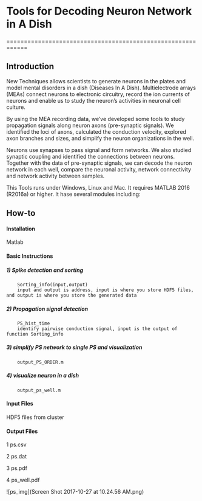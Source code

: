 # Tools for Decoding Neuron Network in A Dish
============================================================

Introduction
------------

New Techniques allows scientists to generate neurons in the plates and model mental disorders in a dish (Diseases In A Dish). Multielectrode arrays (MEAs) connect neurons to electronic circuitry, record the ion currents of neurons and enable us to study the neuron’s activities in neuronal cell culture.

By using the MEA recording data, we’ve developed some tools to study propagation signals along neuron axons (pre-synaptic signals). We identified the loci of axons, calculated the conduction velocity, explored axon branches and sizes, and simplify the neuron organizations in the well.

Neurons use synapses to pass signal and form networks. We also studied synaptic coupling and identified the connections between neurons. Together with the data of pre-synaptic signals, we can decode the neuron network in each well, compare the neuronal activity, network connectivity and network activity between samples.

This Tools runs under Windows, Linux and Mac. It requires MATLAB 2016 (R2016a) or higher. It hase several modules including:



How-to
------

#### Installation
Matlab 

#### Basic Instructions

##### 1) Spike detection and sorting
        Sorting_info(input,output)
        input and output is address, input is where you store HDF5 files, and output is where you store the generated data
##### 2) Propagation signal detection 
        PS_hist_time
        identify pairwise conduction signal, input is the output of function Sorting_info
##### 3) simplify PS network to single PS and visualization                                                                           
        output_PS_ORDER.m       
##### 4) visualize neuron in a dish                                                                                                       
        output_ps_well.m

#### Input Files

HDF5 files from cluster


#### Output Files

1 ps.csv

2 ps.dat

3 ps.pdf

4 ps_well.pdf

 ![ps_img](Screen Shot 2017-10-27 at 10.24.56 AM.png)

